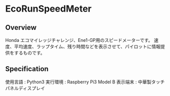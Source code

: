 # EcoRunSpeedMeter

## Overview
Honda エコマイレッジチャレンジ、Ene1-GP用のスピードメーターです。
速度、平均速度、ラップタイム、残り時間などを表示させて、パイロットに情報提供をするものです。

## Specification
使用言語 : Python3
実行環境 : Raspberry Pi3 Model B
表示端末 : 中華製タッチパネルディスプレイ